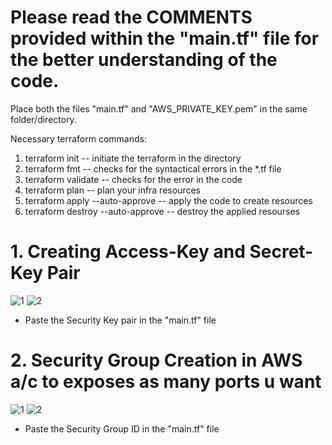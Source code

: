 # Please read the COMMENTS provided within the "main.tf" file for the better understanding of the code.

Place both the files "main.tf" and "AWS_PRIVATE_KEY.pem" in the same folder/directory.

Necessary terraform commands:
1. terraform init                     -- initiate the terraform in the directory
2. terraform fmt                      -- checks for the syntactical errors in the *.tf file
3. terraform validate                 -- checks for the error in the code
4. terraform plan                     -- plan your infra resources
5. terraform apply --auto-approve     -- apply the code to create resources
6. terraform destroy --auto-approve   -- destroy the applied resourses

# 1. Creating Access-Key and Secret-Key Pair
![1](https://github.com/prabhatraghav/terraform/assets/156128444/8e6cd1b4-333e-4829-b924-4c15d3a46d0d)
![2](https://github.com/prabhatraghav/terraform/assets/156128444/bb03c010-2135-4b2a-9c29-e550a903eed4)
* Paste the Security Key pair in the "main.tf" file
# 
# 2. Security Group Creation in AWS a/c to exposes as many ports u want
![1](https://github.com/prabhatraghav/terraform/assets/156128444/c96b131c-5cec-4ae1-831c-9acc4a727b36)
![2](https://github.com/prabhatraghav/terraform/assets/156128444/5d0a9947-4550-4b7b-b53b-307aa67f8748)
* Paste the Security Group ID in the "main.tf" file
